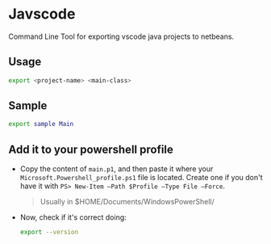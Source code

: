# Javscode

Command Line Tool for exporting vscode java projects to netbeans.

## Usage

```bash
export <project-name> <main-class>
```

## Sample

```bash
export sample Main
```

## Add it to your powershell profile

- Copy the content of `main.p1`, and then paste it where your `Microsoft.Powershell_profile.ps1` file is located. Create one if you don't have it with `PS> New-Item –Path $Profile –Type File –Force`.

    > Usually in $HOME/Documents/WindowsPowerShell/

- Now, check if it's correct doing:

    ```bash
    export --version
    ```
